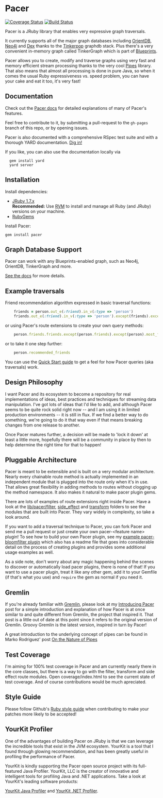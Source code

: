 # Pacer
[![Coverage Status](https://img.shields.io/coveralls/pangloss/pacer.svg)](https://coveralls.io/r/pangloss/pacer) [![Build Status](https://travis-ci.org/pangloss/pacer.svg)](https://travis-ci.org/pangloss/pacer)  


Pacer is a JRuby library that enables very expressive graph traversals.

It currently supports all of the major graph databases including [OrientDB](http://orientdb.com), [Neo4j](http://neo4j.org)
and [Dex](http://www.sparsity-technologies.com/dex) thanks to the
[Tinkerpop](http://tinkerpop.com) graphdb stack. Plus there's a very
convenient in-memory graph called TinkerGraph which is part of
[Blueprints](http://blueprints.tinkerpop.com).

Pacer allows you to create, modify and traverse graphs using very fast
and memory efficient stream processing thanks to the very cool
[Pipes](http://pipes.tinkerpop.com) library. That also means that almost
all processing is done in pure Java, so when it comes the usual Ruby
expressiveness vs. speed problem, you can have your cake and eat it too,
it's very fast!

## Documentation

Check out the [Pacer docs](http://xnlogic.github.io/pacer/) for detailed explanations of many of Pacer's features. 

Feel free to contribute to it, by submitting a pull-request to the `gh-pages` branch of this repo, or by opening issues.

Pacer is also documented with a comprehensive RSpec test suite and with a
thorough YARD documentation. [Dig in!](http://www.rubydoc.info/github/pangloss/pacer/master)

If you like, you can also use the documentation locally via

```
  gem install yard
  yard server
```

## Installation

Install dependencies:

 * [JRuby 1.7.x](http://jruby.org/)     
   __Recommended:__ Use [RVM](https://rvm.io/) to install and manage all Ruby (and JRuby) versions on your machine.
 * [RubyGems](https://rubygems.org/)

Install Pacer:

```
gem install pacer
```

## Graph Database Support

Pacer can work with any Blueprints-enabled graph, such as Neo4j, OrientDB, TinkerGraph and more.

[See the docs](http://pangloss.github.io/pacer/suppoted_graph_databases/) for more details.


## Example traversals

Friend recommendation algorithm expressed in basic traversal functions:

```ruby
    friends = person.out_e(:friend).in_v(:type => 'person')
    friends.out_e(:friend).in_v(:type => 'person').except(friends).except(person).most_frequent(0...10)
```

or using Pacer's route extensions to create your own query methods:

```ruby
    person.friends.friends.except(person.friends).except(person).most_frequent(0...10)
```

or to take it one step further:

```ruby
    person.recommended_friends
```

You can use the [Quick Start guide](http://pangloss.github.io/pacer/quick_start/) to get a feel for how Pacer queries (aka traversals) work.

## Design Philosophy

I want Pacer and its ecosystem to become a repository for real implementations of ideas, best practices and techniques for streaming data manipulation. I've got lots of ideas that I'd like to add, and although Pacer seems to be quite rock solid right now -- and I am using it in limited production environments -- it is still in flux. If we find a better way to do something, we're going to do it that way even if that means breaking changes from one release to another.

Once Pacer matures further, a decision will be made to 'lock it down' at least a little more, hopefully there will be a community in place by then to help determine the right time for that to happen!

## Pluggable Architecture

Pacer is meant to be extensible and is built on a very modular architecture. Nearly every chainable route method is actually implemented in an independent module that is plugged into the route only when it's in use. That allows great flexibility in adding methods to routes without clogging up the method namespace. It also makes it natural to make pacer plugin gems.

There are lots of examples of route extensions right inside Pacer. Have a look at the [lib/pacer/filter](https://github.com/pangloss/pacer/tree/develop/lib/pacer/filter), [side_effect](https://github.com/pangloss/pacer/tree/develop/lib/pacer/side_effect) and [transform](https://github.com/pangloss/pacer/tree/develop/lib/pacer/transform) folders to see the modules that are built into Pacer. They vary widely in complexity, so take a look around.

If you want to add a traversal technique to Pacer, you can fork Pacer and send me a pull request or just create your own pacer-&lt;feature name&gt; plugin! To see how to build your own Pacer plugin, see my [example pacer-bloomfilter plugin](https://github.com/pangloss/pacer-bloomfilter) which also has a readme file that goes into considerable detail on the process of creating plugins and provides some additional usage examples as well.

As a side note, don't worry about any magic happening behind the scenes to discover or automatically load pacer plugins, there is none of that! If you want to use a pacer plugin, treat it like any other gem, add it to your Gemfile (if that's what you use) and <code>require</code> the gem as normal if you need it.

## Gremlin

If you're already familiar with [Gremlin](http://gremlin.tinkerpop.com), please look at my [Introducing Pacer](http://ofallpossibleworlds.wordpress.com/2010/12/19/introducing-pacer) post for a simple introduction and explanation of how Pacer is at once similar to and quite different from Gremlin, the project that inspired it. That post is a little out of date at this point since it refers to the original version of Gremlin. Groovy Gremlin is the latest version, inspired in turn by Pacer!

A great introduction to the underlying concept of pipes can be found in Marko Rodriguez' post [On the Nature of Pipes](http://markorodriguez.com/2011/08/03/on-the-nature-of-pipes/)

## Test Coverage

I'm aiming for 100% test coverage in Pacer and am currently nearly there in the core classes, but there is a way to go with the filter, transform and side effect route modules. Open coverage/index.html to see the current state of test coverage. And of course contributions would be much apreciated.

## Style Guide

Please follow Github's [Ruby style guide](https://github.com/styleguide/ruby) when contributing to make your patches more likely to be accepted!

## YourKit Profiler

One of the advantages of building Pacer on JRuby is that we can leverage
the incredible tools that exist in the JVM ecosystem. YourKit is a tool
that I found through glowing recommendation, and has been greatly useful
in profiling the performance of Pacer.

YourKit is kindly supporting the Pacer open source project with its full-featured Java Profiler.
YourKit, LLC is the creator of innovative and intelligent tools for profiling
Java and .NET applications. Take a look at YourKit's leading software products:

<a href="http://www.yourkit.com/java/profiler/index.jsp">YourKit Java Profiler</a> and
<a href="http://www.yourkit.com/.net/profiler/index.jsp">YourKit .NET Profiler</a>.
